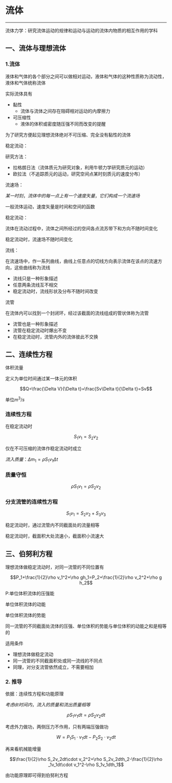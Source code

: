 # 流体

---

流体力学：研究流体运动的规律和运动与运动的流体内物质的相互作用的学科

## 一、流体与理想流体

### 1.流体

液体和气体的各个部分之间可以做相对运动，液体和气体的这种性质称为流动性，液体和气体统称流体

实际流体具有

- 黏性
  - 流体与流体之间存在阻碍相对运动的内摩擦力
- 可压缩性
  - 液体的体积或密度随压强不同而改变的提醒

为了研究方便起见理想流体绝对不可压缩、完全没有黏性的流体

稳定流动：

研究方法：

- 拉格朗日法（流体质元为研究对象，利用牛顿力学研究质元的运动）
- 欧拉法（不追踪质元的运动，研究空间点某时刻质元的速度分布）

流速场：

$某一时刻，流体中的每一点上有一个速度矢量，它们构成一个流速场$

一般流体运动，速度矢量是时间和空间的函数

稳定流动：

流体在流动过程中，流体之间所经过的空间各点流苏带下和方向不随时间变化

稳定流动时，流速场不随时间变化

流线：

在流速场中，作一系列曲线，曲线上任意点的切线方向表示流体在该点的流速方向，这些曲线称为流线

- 流线只是一种形象描述
- 任意两条流线互不相交
- 稳定流动时，流线形状及分布不随时间改变

流管

在流体内可以找到一个封闭环，经过该截面的流线组成的管状体称为流管

- 流管也是一种形象描述
- 流管在稳定流动时爆出不变
- 在稳定流动时，流管内外的流体彼此不交换

## 二、连续性方程

体积流量

定义为单位时间通过某一体元的体积

$$Q=\frac{\Delta V}{\Delta t}=\frac{Sv\Delta t}{\Delta t}=Sv$$

单位$m^3/s$

### 连续性方程

在稳定流动时

$$S_1v_1=S_2v_2$$

仅在不可压缩的流体作稳定流动时成立

$流入质量：\Delta m_1=\rho S_1v_1\Delta t$

### 质量守恒

$$\rho S_1v_1=\rho S_2v_2$$

### 分支流管的连续性方程

$$S_1v_1=S_2v_2+S_3v_3$$

稳定流动时，通过流管内不同截面处的流量相等

稳定流动时，截面积大处流速小，截面积小流速大

## 三、伯努利方程

理想流体做稳定流动时，对同一流管的不同位置有

$$P_1+\frac{1}{2}\rho v_1^2+\rho gh_1=P_2+\frac{1}{2}\rho v_2^2+\rho g h_2$$

P:单位体积流体的压强能

单位体积流体的动能

单位体积流体的势能


同一流管的不同截面处流体的压强、单位体积的势能与单位体积的动能之和是相等的

适用条件

- 理想流体做稳定流动
- 同一流管的不同截面积处或同一流线的不同点
- 同理，对分支流管依然成立，不需要相加

### 2. 推导

依据：连续性方程和功能原理

$考虑dt时间内，流入的质量和流出质量相等$

$$\rho S_1v_1dt=\rho S_2v_2dt$$

考虑外力做功，两侧压力不作用，只有两端压强做功

$$W=P_1S_1\cdot v_1dt-P_2S_2\cdot v_2dt$$

再来看机械能增量

$$\frac{1}{2}\rho S_2v_2dt\cdot v_2^2+\rho S_2v_2dth_2-\frac{1}{2}\rho _1v_1dt\cdot v_1^2-\rho S_1v_1dth_1$$

由功能原理即可得到伯努利方程






